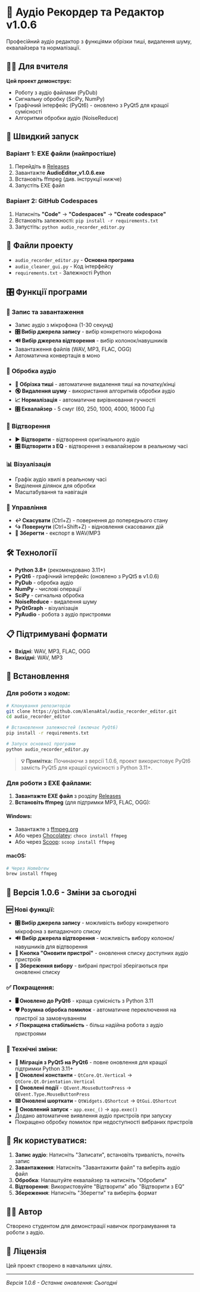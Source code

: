 # 🎵 Аудіо Рекордер та Редактор v1.0.6

Професійний аудіо редактор з функціями обрізки тиші, видалення шуму, еквалайзера та нормалізації.

## 👨‍🎓 Для вчителя

**Цей проект демонструє:**
- Роботу з аудіо файлами (PyDub)
- Сигнальну обробку (SciPy, NumPy)
- Графічний інтерфейс (PyQt6) - оновлено з PyQt5 для кращої сумісності
- Алгоритми обробки аудіо (NoiseReduce)

## 🚀 Швидкий запуск

### Варіант 1: EXE файли (найпростіше)
1. Перейдіть в [Releases](https://github.com/AlenaAtal/audio_recorder_editor/releases)
2. Завантажте **AudioEditor_v1.0.6.exe**
3. Встановіть ffmpeg (див. інструкції нижче)
4. Запустіть EXE файл

### Варіант 2: GitHub Codespaces
1. Натисніть **"Code"** → **"Codespaces"** → **"Create codespace"**
2. Встановіть залежності: `pip install -r requirements.txt`
3. Запустіть: `python audio_recorder_editor.py`

## 📁 Файли проекту

- `audio_recorder_editor.py` - **Основна програма**
- `audio_cleaner_gui.py` - Код інтерфейсу
- `requirements.txt` - Залежності Python

## 🎛️ Функції програми

### 🎤 **Запис та завантаження**
- Запис аудіо з мікрофона (1-30 секунд)
- **🎛️ Вибір джерела запису** - вибір конкретного мікрофона
- **🔊 Вибір джерела відтворення** - вибір колонок/навушників
- Завантаження файлів (WAV, MP3, FLAC, OGG)
- Автоматична конвертація в моно

### 🔧 **Обробка аудіо**
- **🧹 Обрізка тиші** - автоматичне видалення тиші на початку/кінці
- **🔇 Видалення шуму** - використання алгоритмів обробки аудіо
- **📈 Нормалізація** - автоматичне вирівнювання гучності
- **🎛️ Еквалайзер** - 5 смуг (60, 250, 1000, 4000, 16000 Гц)

### 🎵 **Відтворення**
- **▶️ Відтворити** - відтворення оригінального аудіо
- **🎛️ Відтворити з EQ** - відтворення з еквалайзером в реальному часі

### 📊 **Візуалізація**
- Графік аудіо хвилі в реальному часі
- Виділення ділянок для обробки
- Масштабування та навігація

### 🔄 **Управління**
- **↩️ Скасувати** (Ctrl+Z) - повернення до попереднього стану
- **↪️ Повернути** (Ctrl+Shift+Z) - відновлення скасованих дій
- **💾 Зберегти** - експорт в WAV/MP3

## 🛠️ Технології

- **Python 3.8+** (рекомендовано 3.11+)
- **PyQt6** - графічний інтерфейс (оновлено з PyQt5 в v1.0.6)
- **PyDub** - обробка аудіо
- **NumPy** - числові операції
- **SciPy** - сигнальна обробка
- **NoiseReduce** - видалення шуму
- **PyQtGraph** - візуалізація
- **PyAudio** - робота з аудіо пристроями

## 📋 Підтримувані формати

- **Вхідні**: WAV, MP3, FLAC, OGG
- **Вихідні**: WAV, MP3

## 🔧 Встановлення

### **Для роботи з кодом:**
```bash
# Клонування репозиторію
git clone https://github.com/AlenaAtal/audio_recorder_editor.git
cd audio_recorder_editor

# Встановлення залежностей (включає PyQt6)
pip install -r requirements.txt

# Запуск основної програми
python audio_recorder_editor.py
```

> **💡 Примітка:** Починаючи з версії 1.0.6, проект використовує PyQt6 замість PyQt5 для кращої сумісності з Python 3.11+.

### **Для роботи з EXE файлами:**
1. **Завантажте EXE файл** з розділу [Releases](https://github.com/AlenaAtal/audio_recorder_editor/releases)
2. **Встановіть ffmpeg** (для підтримки MP3, FLAC, OGG):

#### **Windows:**
- Завантажте з [ffmpeg.org](https://ffmpeg.org/download.html)
- Або через [Chocolatey](https://chocolatey.org/): `choco install ffmpeg`
- Або через [Scoop](https://scoop.sh/): `scoop install ffmpeg`

#### **macOS:**
```bash
# Через Homebrew
brew install ffmpeg
```

## 📝 Версія 1.0.6 - Зміни за сьогодні

### 🆕 **Нові функції:**
- **🎛️ Вибір джерела запису** - можливість вибору конкретного мікрофона з випадаючого списку
- **🔊 Вибір джерела відтворення** - можливість вибору колонок/навушників для відтворення
- **🔄 Кнопка "Оновити пристрої"** - оновлення списку доступних аудіо пристроїв
- **💾 Збереження вибору** - вибрані пристрої зберігаються при оновленні списку

### ✅ **Покращення:**
- **🖥️ Оновлено до PyQt6** - краща сумісність з Python 3.11
- **🛡️ Розумна обробка помилок** - автоматичне переключення на пристрої за замовчуванням
- **⚡ Покращена стабільність** - більш надійна робота з аудіо пристроями

### 🔧 **Технічні зміни:**
- **🔄 Міграція з PyQt5 на PyQt6** - повне оновлення для кращої підтримки Python 3.11+
- **📝 Оновлені константи** - `QtCore.Qt.Vertical` → `QtCore.Qt.Orientation.Vertical`
- **🎯 Оновлені події** - `QEvent.MouseButtonPress` → `QEvent.Type.MouseButtonPress`
- **⌨️ Оновлені шорткати** - `QtWidgets.QShortcut` → `QtGui.QShortcut`
- **🚀 Оновлений запуск** - `app.exec_()` → `app.exec()`
- Додано автоматичне виявлення аудіо пристроїв при запуску
- Покращено обробку помилок при недоступності вибраних пристроїв

## 🎯 **Як користуватися:**

1. **Запис аудіо**: Натисніть "Записати", встановіть тривалість, почніть запис
2. **Завантаження**: Натисніть "Завантажити файл" та виберіть аудіо файл
3. **Обробка**: Налаштуйте еквалайзер та натисніть "Обробити"
4. **Відтворення**: Використовуйте "Відтворити" або "Відтворити з EQ"
5. **Збереження**: Натисніть "Зберегти" та виберіть формат


## 👨‍💻 **Автор**
Створено студентом для демонстрації навичок програмування та роботи з аудіо.

## 📄 **Ліцензія**
Цей проект створено в навчальних цілях.

---
*Версія 1.0.6 - Останнє оновлення: Сьогодні*
